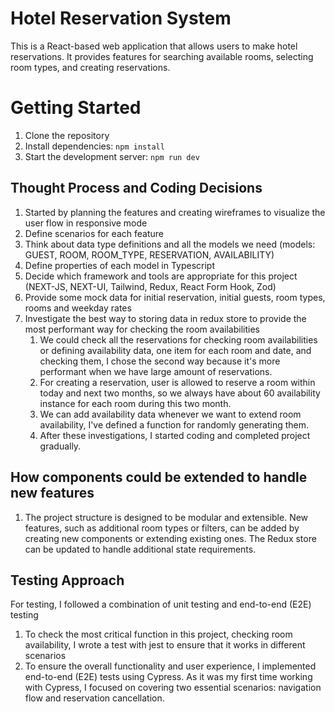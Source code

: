 # Hotel Reservation System

This is a React-based web application that allows users to make hotel reservations. It provides features for searching
available rooms, selecting room types, and creating reservations.

# Getting Started

1. Clone the repository
2. Install dependencies: `npm install`
3. Start the development server: `npm run dev`

## Thought Process and Coding Decisions

1. Started by planning the features and creating wireframes to visualize the user flow in responsive mode
2. Define scenarios for each feature
3. Think about data type definitions and all the models we need (models: GUEST, ROOM, ROOM_TYPE, RESERVATION,
   AVAILABILITY)
4. Define properties of each model in Typescript
5. Decide which framework and tools are appropriate for this project (NEXT-JS, NEXT-UI, Tailwind, Redux, React Form
   Hook,
   Zod)
6. Provide some mock data for initial reservation, initial guests, room types, rooms and weekday rates
7. Investigate the best way to storing data in redux store to provide the most performant way for checking the room
   availabilities
    1. We could check all the reservations for checking room availabilities or defining availability data, one item for
       each
       room and date,
       and checking them, I chose the second way because it's more performant when we have large amount of reservations.
    2. For creating a reservation, user is allowed to reserve a room within today and next two months, so we always have
       about 60 availability instance for each room during this two month.
    3. We can add availability data whenever we want to extend room availability, I've defined a function for randomly
       generating them.
    4. After these investigations, I started coding and completed project gradually.

## How components could be extended to handle new features

1. The project structure is designed to be modular and extensible. New features, such as additional room types or
   filters, can be added by creating new components or extending existing ones. The Redux store can be updated to handle
   additional state requirements.

## Testing Approach

For testing, I followed a combination of unit testing and end-to-end (E2E) testing

1. To check the most critical function in this project, checking room availability, I wrote a test with jest to
   ensure that it works in different scenarios
2. To ensure the overall functionality and user experience, I implemented end-to-end (E2E) tests using Cypress. As it
   was my first time working with Cypress, I focused on covering two essential scenarios: navigation flow and
   reservation cancellation.
